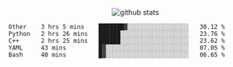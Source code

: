 <!-- <h1 align="center">Hello 👋 </h3> -->

<p align="center">
  <img src="https://github-readme-stats.vercel.app/api?username=syeehyn&hide=stars,prs,issues,contribs&count_private=true&hide_title=true" alt="github stats" />
</p>

<!--START_SECTION:waka-->
```text
Other    3 hrs 5 mins    ███████▓░░░░░░░░░░░░░░░░░   30.12 % 
Python   2 hrs 26 mins   ██████░░░░░░░░░░░░░░░░░░░   23.76 % 
C++      2 hrs 25 mins   ██████░░░░░░░░░░░░░░░░░░░   23.62 % 
YAML     43 mins         █▓░░░░░░░░░░░░░░░░░░░░░░░   07.05 % 
Bash     40 mins         █▓░░░░░░░░░░░░░░░░░░░░░░░   06.65 % 
```
<!--END_SECTION:waka-->
